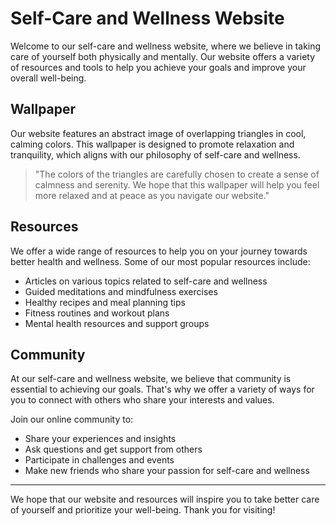 <!--
Write me markdown content of website with wallpaper:

"An abstract image of overlapping triangles in cool, calming colors for a wellness or self-care website"

The header of the page should not be copy of the text but rather a real content of the website which is using this wallpaper.

- Feel free to use structure like headings, bullets, numbering, blockquotes, paragraphs, horizontal lines, etc.
- You can use formatting like bold or _italic_
- You can include UTF-8 emojis
- Links should be only #hash anchors (and you can refer to the document itself)
- Do not include images
-->

<!--font:Poppins-->

# Self-Care and Wellness Website

Welcome to our self-care and wellness website, where we believe in taking care of yourself both physically and mentally. Our website offers a variety of resources and tools to help you achieve your goals and improve your overall well-being.

## Wallpaper

Our website features an abstract image of overlapping triangles in cool, calming colors. This wallpaper is designed to promote relaxation and tranquility, which aligns with our philosophy of self-care and wellness.

> "The colors of the triangles are carefully chosen to create a sense of calmness and serenity. We hope that this wallpaper will help you feel more relaxed and at peace as you navigate our website." 

## Resources

We offer a wide range of resources to help you on your journey towards better health and wellness. Some of our most popular resources include:

- Articles on various topics related to self-care and wellness
- Guided meditations and mindfulness exercises
- Healthy recipes and meal planning tips
- Fitness routines and workout plans
- Mental health resources and support groups

## Community

At our self-care and wellness website, we believe that community is essential to achieving our goals. That's why we offer a variety of ways for you to connect with others who share your interests and values. 

Join our online community to:

- Share your experiences and insights
- Ask questions and get support from others
- Participate in challenges and events
- Make new friends who share your passion for self-care and wellness

---

We hope that our website and resources will inspire you to take better care of yourself and prioritize your well-being. Thank you for visiting!
